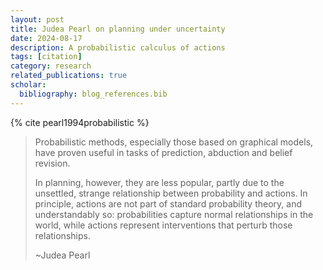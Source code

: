 ```yaml
---
layout: post
title: Judea Pearl on planning under uncertainty
date: 2024-08-17
description: A probabilistic calculus of actions
tags: [citation]
category: research
related_publications: true
scholar:
  bibliography: blog_references.bib
---
```


{% cite pearl1994probabilistic %}

> Probabilistic methods, especially those based on graphical models, have proven useful in tasks of prediction,
> abduction and belief revision.
>
> In planning, however, they are less popular, partly due to the unsettled, strange relationship between probability
> and actions. In principle, actions are not part of standard probability theory, and understandably so: probabilities
> capture normal relationships in the world, while actions represent interventions that perturb those relationships.
>
> ~Judea Pearl
